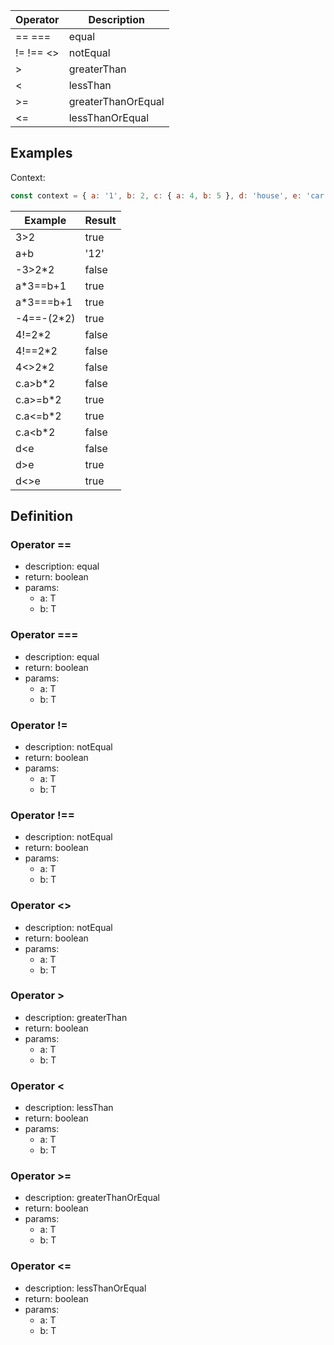 |Operator    		|Description        |
|---------------|-------------------|
|==  ===			 	|equal							|
|!=  !== <> 		|notEqual						|
|>							|greaterThan				|
|<							|lessThan						|
|>=							|greaterThanOrEqual	|
|<=							|lessThanOrEqual		|

## Examples

Context:

```js
const context = { a: '1', b: 2, c: { a: 4, b: 5 }, d: 'house', e: 'car' }
```

| Example         | Result 			|
|-----------------|-------------|
|3>2							|true					|
|a+b							|'12'					|
|-3>2*2						|false				|
|a*3==b+1					|true					|
|a*3===b+1				|true					|
|-4==-(2*2)				|true					|
|4!=2*2						|false				|
|4!==2*2					|false				|
|4<>2*2						|false				|
|c.a>b*2					|false				|
|c.a>=b*2					|true					|
|c.a<=b*2					|true					|
|c.a<b*2					|false				|
|d<e							|false				|
|d>e							|true					|
|d<>e							|true					|

## Definition

### Operator ==

- description: equal
- return: boolean
- params:
	- a: T
	- b: T

### Operator ===

- description: equal
- return: boolean
- params:
	- a: T
	- b: T

### Operator !=

- description: notEqual
- return: boolean
- params:
	- a: T
	- b: T

### Operator !==

- description: notEqual
- return: boolean
- params:
	- a: T
	- b: T

### Operator <>

- description: notEqual
- return: boolean
- params:
	- a: T
	- b: T

### Operator >

- description: greaterThan
- return: boolean
- params:
	- a: T
	- b: T

### Operator <

- description: lessThan
- return: boolean
- params:
	- a: T
	- b: T

### Operator >=

- description: greaterThanOrEqual
- return: boolean
- params:
	- a: T
	- b: T

### Operator <=

- description: lessThanOrEqual
- return: boolean
- params:
	- a: T
	- b: T
